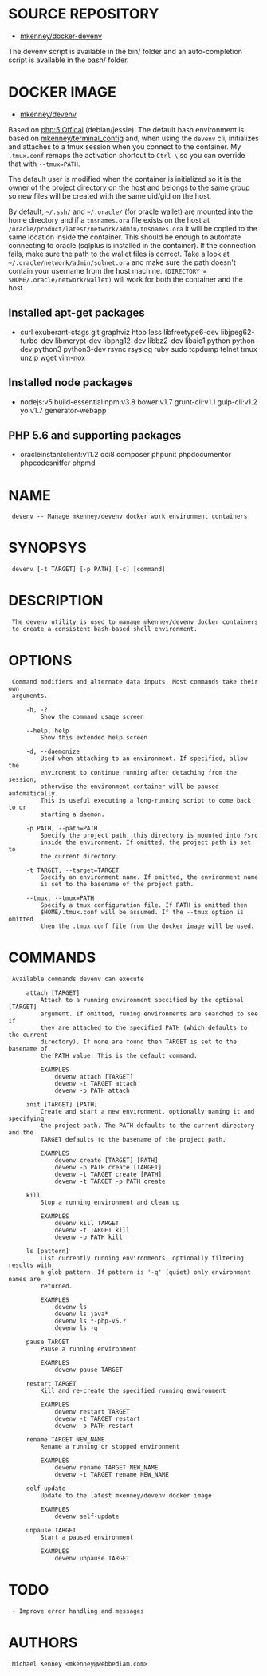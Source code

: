 # SOURCE REPOSITORY

* [mkenney/docker-devenv](https://github.com/mkenney/docker-devenv)

The devenv script is available in the bin/ folder and an auto-completion
script is available in the bash/ folder.

# DOCKER IMAGE

* [mkenney/devenv](https://hub.docker.com/r/mkenney/devenv/)

Based on [php:5 Offical](https://hub.docker.com/_/php/) (debian/jessie).
The default bash environment is based on [mkenney/terminal_config](https://github.com/mkenney/terminal_conf)
and, when using the  `devenv` cli, initializes and attaches to a tmux
session when you connect to the container. My `.tmux.conf` remaps the activation
shortcut to `Ctrl-\` so you can override that with `--tmux=PATH`.

The default user is modified when the container is initialized so it is
the owner of the project directory on the host and belongs to the same
group so new files will be created with the same uid/gid on the host.

By default, `~/.ssh/` and `~/.oracle/` (for [oracle wallet](http://docs.oracle.com/cd/B19306_01/network.102/b14266/cnctslsh.htm#g1033548))
are mounted into the home directory and if a `tnsnames.ora` file exists
on the host at `/oracle/product/latest/network/admin/tnsnames.ora` it will
be copied to the same location inside the container. This should be enough
to automate connecting to oracle (sqlplus is installed in the container).
If the connection fails, make sure the path to the wallet files is correct.
Take a look at `~/.oracle/network/admin/sqlnet.ora` and make sure the path
doesn't contain your username from the host machine. `(DIRECTORY = $HOME/.oracle/network/wallet)`
will work for both the container and the host.

## Installed apt-get packages

* curl exuberant-ctags git graphviz htop less libfreetype6-dev libjpeg62-turbo-dev libmcrypt-dev libpng12-dev libbz2-dev libaio1 python python-dev python3 python3-dev rsync rsyslog ruby sudo tcpdump telnet tmux unzip wget vim-nox

## Installed node packages

* nodejs:v5 build-essential npm:v3.8 bower:v1.7 grunt-cli:v1.1 gulp-cli:v1.2 yo:v1.7 generator-webapp

## PHP 5.6 and supporting packages

* oracleinstantclient:v11.2 oci8 composer phpunit phpdocumentor phpcodesniffer phpmd

# NAME
     devenv -- Manage mkenney/devenv docker work environment containers

# SYNOPSYS
     devenv [-t TARGET] [-p PATH] [-c] [command]

# DESCRIPTION
     The devenv utility is used to manage mkenney/devenv docker containers
     to create a consistent bash-based shell environment.

# OPTIONS
     Command modifiers and alternate data inputs. Most commands take their own
     arguments.

         -h, -?
             Show the command usage screen

         --help, help
             Show this extended help screen

         -d, --daemonize
             Used when attaching to an environment. If specified, allow the
             environent to continue running after detaching from the session,
             otherwise the environment container will be paused automatically.
             This is useful executing a long-running script to come back to or
             starting a daemon.

         -p PATH, --path=PATH
             Specify the project path, this directory is mounted into /src
             inside the environment. If omitted, the project path is set to
             the current directory.

         -t TARGET, --target=TARGET
             Specify an environment name. If omitted, the environment name
             is set to the basename of the project path.

         --tmux, --tmux=PATH
             Specify a tmux configuration file. If PATH is omitted then
             $HOME/.tmux.conf will be assumed. If the --tmux option is omitted
             then the .tmux.conf file from the docker image will be used.

# COMMANDS
     Available commands devenv can execute

         attach [TARGET]
             Attach to a running environment specified by the optional [TARGET]
             argument. If omitted, runing environments are searched to see if
             they are attached to the specified PATH (which defaults to the current
             directory). If none are found then TARGET is set to the basename of
             the PATH value. This is the default command.

             EXAMPLES
                 devenv attach [TARGET]
                 devenv -t TARGET attach
                 devenv -p PATH attach

         init [TARGET] [PATH]
             Create and start a new environment, optionally naming it and specifying
             the project path. The PATH defaults to the current directory and the
             TARGET defaults to the basename of the project path.

             EXAMPLES
                 devenv create [TARGET] [PATH]
                 devenv -p PATH create [TARGET]
                 devenv -t TARGET create [PATH]
                 devenv -t TARGET -p PATH create

         kill
             Stop a running environment and clean up

             EXAMPLES
                 devenv kill TARGET
                 devenv -t TARGET kill
                 devenv -p PATH kill

         ls [pattern]
             List currently running environments, optionally filtering results with
             a glob pattern. If pattern is '-q' (quiet) only environment names are
             returned.

             EXAMPLES
                 devenv ls
                 devenv ls java*
                 devenv ls *-php-v5.?
                 devenv ls -q

         pause TARGET
             Pause a running environment

             EXAMPLES
                 devenv pause TARGET

         restart TARGET
             Kill and re-create the specified running environment

             EXAMPLES
                 devenv restart TARGET
                 devenv -t TARGET restart
                 devenv -p PATH restart

         rename TARGET NEW_NAME
             Rename a running or stopped environment

             EXAMPLES
                 devenv rename TARGET NEW_NAME
                 devenv -t TARGET rename NEW_NAME

         self-update
             Update to the latest mkenney/devenv docker image

             EXAMPLES
                 devenv self-update

         unpause TARGET
             Start a paused environment

             EXAMPLES
                 devenv unpause TARGET

# TODO
     - Improve error handling and messages

# AUTHORS
     Michael Kenney <mkenney@webbedlam.com>
